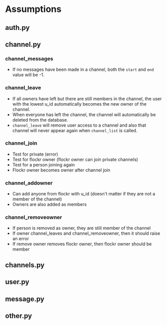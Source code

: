# Assumptions
## auth.py



## channel.py



### channel_messages
- If no messages have been made in a channel, both the `start` and `end` value will be -1.


### channel_leave
- If all owners have left but there are still members in the channel, the user with the lowest u_id automatically becomes the new owner of the channel.
- When everyone has left the channel, the channel will automatically be deleted from the database.
- `channel_leave` will remove user access to a channel and also that channel will never appear again when `channel_list` is called.

### channel_join
- Test for private (error)
- Test for flockr owner (flockr owner can join private channels)
- Test for a person joining again
- Flockr owner becomes owner after channel join

### channel_addowner
- Can add anyone from flockr with u_id (doesn't matter if they are not a member of the channel)
- Owners are also added as members

### channel_removeowner
- If person is removed as owner, they are still member of the channel
- If owner channel_leaves and channel_removeowner, then it should raise an error
- If remove owner removes flockr owner, then flockr owner should be member 

## channels.py



## user.py



## message.py



## other.py


